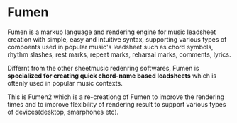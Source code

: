 # Fumen

Fumen is a markup language and rendering engine for music leadsheet creation with simple, easy and intuitive syntax, supporting various types of compoents used in popular music's leadsheet such as chord symbols, rhythm slashes, rest marks, repeat marks, reharsal marks, comments, lyrics. 

Differnt from the other sheetmusic redenring softwares, Fumen is **specialized for creating quick chord-name based leadsheets** which is oftenly used in popular music contexts.

This is Fumen2 which is a re-creationg of Fumen to improve the rendering times and to improve flexibility of rendering result to support various types of devices(desktop, smarphones etc).
